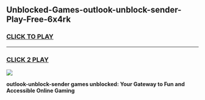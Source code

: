 
## Unblocked-Games-outlook-unblock-sender-Play-Free-6x4rk
<h3>
<a href="https://premium76.site?title=outlook-unblock-sender&ref=21A">CLICK TO PLAY</a></h3>
<hr>

<h3>
<a href="https://premium76.site?title=outlook-unblock-sender&ref=21A">CLICK 2 PLAY</a>
  
</h3>

<a href="https://premium76.site?title=outlook-unblock-sender&ref=21A"><img src="https://clearcache.store/games.png"></a>


**outlook-unblock-sender games unblocked: Your Gateway to Fun and Accessible Online Gaming**
